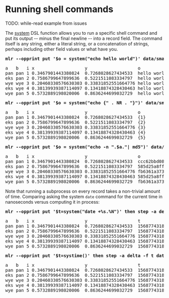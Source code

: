 <!---  PLEASE DO NOT EDIT DIRECTLY. EDIT THE .md.in FILE PLEASE. --->
# Running shell commands

TODO: while-read example from issues

The [system](reference-dsl.md#system) DSL function allows you to run a specific shell command and put its output -- minus the final newline -- into a record field. The command itself is any string, either a literal string, or a concatenation of strings, perhaps including other field values or what have you.

<pre class="pre-highlight-in-pair">
<b>mlr --opprint put '$o = system("echo hello world")' data/small</b>
</pre>
<pre class="pre-non-highlight-in-pair">
a   b   i x                   y                   o
pan pan 1 0.3467901443380824  0.7268028627434533  hello world
eks pan 2 0.7586799647899636  0.5221511083334797  hello world
wye wye 3 0.20460330576630303 0.33831852551664776 hello world
eks wye 4 0.38139939387114097 0.13418874328430463 hello world
wye pan 5 0.5732889198020006  0.8636244699032729  hello world
</pre>

<pre class="pre-highlight-in-pair">
<b>mlr --opprint put '$o = system("echo {" . NR . "}")' data/small</b>
</pre>
<pre class="pre-non-highlight-in-pair">
a   b   i x                   y                   o
pan pan 1 0.3467901443380824  0.7268028627434533  {1}
eks pan 2 0.7586799647899636  0.5221511083334797  {2}
wye wye 3 0.20460330576630303 0.33831852551664776 {3}
eks wye 4 0.38139939387114097 0.13418874328430463 {4}
wye pan 5 0.5732889198020006  0.8636244699032729  {5}
</pre>

<pre class="pre-highlight-in-pair">
<b>mlr --opprint put '$o = system("echo -n ".$a."| md5")' data/small</b>
</pre>
<pre class="pre-non-highlight-in-pair">
a   b   i x                   y                   o
pan pan 1 0.3467901443380824  0.7268028627434533  ccc62bbd08bdc21905f4909463ccdf7c
eks pan 2 0.7586799647899636  0.5221511083334797  585d25a8ff04840f77779eeff61167dc
wye wye 3 0.20460330576630303 0.33831852551664776 fb6361a373147c163e65ada94719fa16
eks wye 4 0.38139939387114097 0.13418874328430463 585d25a8ff04840f77779eeff61167dc
wye pan 5 0.5732889198020006  0.8636244699032729  fb6361a373147c163e65ada94719fa16
</pre>

Note that running a subprocess on every record takes a non-trivial amount of time. Comparing asking the system `date` command for the current time in nanoseconds versus computing it in process:

<!--- hard-coded, not live-code, since %N doesn't exist on all platforms -->

<pre class="pre-highlight-in-pair">
<b>mlr --opprint put '$t=system("date +%s.%N")' then step -a delta -f t data/small</b>
</pre>
<pre class="pre-non-highlight-in-pair">
a   b   i x                   y                   t                    t_delta
pan pan 1 0.3467901443380824  0.7268028627434533  1568774318.513903817 0
eks pan 2 0.7586799647899636  0.5221511083334797  1568774318.514722876 0.000819
wye wye 3 0.20460330576630303 0.33831852551664776 1568774318.515618046 0.000895
eks wye 4 0.38139939387114097 0.13418874328430463 1568774318.516547441 0.000929
wye pan 5 0.5732889198020006  0.8636244699032729  1568774318.517518828 0.000971
</pre>

<pre class="pre-highlight-in-pair">
<b>mlr --opprint put '$t=systime()' then step -a delta -f t data/small</b>
</pre>
<pre class="pre-non-highlight-in-pair">
a   b   i x                   y                   t                 t_delta
pan pan 1 0.3467901443380824  0.7268028627434533  1568774318.518699 0
eks pan 2 0.7586799647899636  0.5221511083334797  1568774318.518717 0.000018
wye wye 3 0.20460330576630303 0.33831852551664776 1568774318.518723 0.000006
eks wye 4 0.38139939387114097 0.13418874328430463 1568774318.518727 0.000004
wye pan 5 0.5732889198020006  0.8636244699032729  1568774318.518730 0.000003
</pre>
